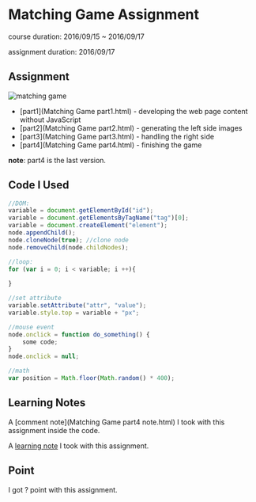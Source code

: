 # Matching Game Assignment

course duration: 2016/09/15 ~ 2016/09/17

assignment duration: 2016/09/17

## Assignment

![matching game](http://home.cse.ust.hk/~rossiter/mooc/matching_game/screen2.png)

- [part1](Matching Game part1.html) - developing the web page content without JavaScript
- [part2](Matching Game part2.html) - generating the left side images
- [part3](Matching Game part3.html) - handling the right side
- [part4](Matching Game part4.html) - finishing the game

**note**: part4 is the last version.

## Code I Used

```js
//DOM:
variable = document.getElementById("id");
variable = document.getElementsByTagName("tag")[0];
variable = document.createElement("element");
node.appendChild();
node.cloneNode(true); //clone node
node.removeChild(node.childNodes);

//loop:
for (var i = 0; i < variable; i ++){
    
}

//set attribute
variable.setAttribute("attr", "value");
variable.style.top = variable + "px";

//mouse event
node.onclick = function do_something() {
    some code;
}
node.onclick = null;

//math
var position = Math.floor(Math.random() * 400);
```

## Learning Notes

A [comment note](Matching Game part4 note.html) I took with this assignment inside the code.

A [learning note](learning-notes.md) I took with this assignment.

## Point

I got ? point with this assignment.
